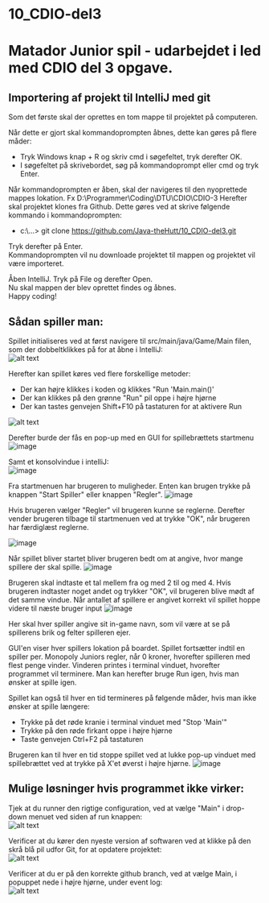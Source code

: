 # 10_CDIO-del3

 # Matador Junior spil - udarbejdet i led med CDIO del 3 opgave.

## Importering af projekt til IntelliJ med git
Som det første skal der oprettes en tom mappe til projektet på computeren.

Når dette er gjort skal kommandoprompten åbnes, dette kan gøres på flere måder:
 - Tryk Windows knap + R og skriv cmd i søgefeltet, tryk derefter OK.
 - I søgefeltet på skrivebordet, søg på kommandoprompt eller cmd og tryk Enter.

Når kommandoprompten er åben, skal der navigeres til den nyoprettede mappes lokation. Fx D:\Programmer\Coding\DTU\CDIO\CDIO-3
Herefter skal projektet klones fra Github. Dette gøres ved at skrive følgende kommando i kommandoprompten:
- c:\\...> git clone https://github.com/Java-theHutt/10_CDIO-del3.git

Tryk derefter på Enter. <br /> 
Kommandoprompten vil nu downloade projektet til mappen og projektet vil være importeret.

Åben IntelliJ. Tryk på File og derefter Open. <br />
Nu skal mappen der blev oprettet findes og åbnes.<br />
Happy coding!


## Sådan spiller man:

Spillet initialiseres ved at først navigere til src/main/java/Game/Main filen, som der dobbeltklikkes på for at åbne i IntelliJ: <br />
![alt text](https://i.imgur.com/n2ei2Lz.png)

Herefter kan spillet køres ved flere forskellige metoder:

- Der kan højre klikkes i koden og klikkes "Run 'Main.main()'
- Der kan klikkes på den grønne "Run" pil oppe i højre hjørne
- Der kan tastes genvejen Shift+F10 på tastaturen for at aktivere Run <br />

![alt text](https://i.imgur.com/0t7z1nw.png)<br />

Derefter burde der fås en pop-up med en GUI for spillebrættets startmenu <br />
![image](https://user-images.githubusercontent.com/83249678/143482813-30838257-2d28-4297-a92d-9e91e2dcfe99.png)

Samt et konsolvindue i intelliJ: <br />
![image](https://user-images.githubusercontent.com/83249678/143483228-2de9d52e-af8a-48e3-b582-b25030a7f726.png)

Fra startmenuen har brugeren to muligheder. Enten kan brugen trykke på knappen "Start Spiller" eller knappen "Regler".
![image](https://user-images.githubusercontent.com/83249678/143483801-fb3144d6-1c78-43a1-a204-55040a00696f.png)

Hvis brugeren vælger "Regler" vil brugeren kunne se reglerne. Derefter vender brugeren tilbage til startmenuen ved at trykke "OK", når brugeren har færdiglæst reglerne.

![image](https://user-images.githubusercontent.com/83249678/143484057-50b01d72-e14b-4fc8-af5f-c78eb9ae710c.png)

Når spillet bliver startet bliver brugeren bedt om at angive, hvor mange spillere der skal spille.
![image](https://user-images.githubusercontent.com/83249678/143484307-1a54a0d4-8790-44f1-96ec-4d14f6ebaf1d.png)

Brugeren skal indtaste et tal mellem fra og med 2 til og med 4. Hvis brugeren indtaster noget andet og trykker "OK", vil brugeren blive mødt af det samme vindue.
Når antallet af spillere er angivet korrekt vil spillet hoppe videre til næste bruger input
![image](https://user-images.githubusercontent.com/83249678/143484599-438bbfff-bebe-4114-82f2-49002ed13421.png)

Her skal hver spiller angive sit in-game navn, som vil være at se på spillerens brik og felter spilleren ejer.

GUI'en viser hver spillers lokation på boardet.
Spillet fortsætter indtil en spiller per. Monopoly Juniors regler, når 0 kroner, hvorefter spilleren med flest penge vinder.
Vinderen printes i terminal vinduet, hvorefter programmet vil terminere. Man kan herefter bruge Run igen, hvis man ønsker at spille igen.

Spillet kan også til hver en tid termineres på følgende måder, hvis man ikke ønsker at spille længere:

- Trykke på det røde kranie i terminal vinduet med "Stop 'Main'"
- Trykke på den røde firkant oppe i højre hjørne
- Taste genvejen Ctrl+F2 på tastaturen

Brugeren kan til hver en tid stoppe spillet ved at lukke pop-up vinduet med spillebrættet ved at trykke på X'et øverst i højre hjørne.
![image](https://user-images.githubusercontent.com/83249678/143483566-c5b5a3a6-3a56-42f9-8f80-23e98755fbd5.png)



## Mulige løsninger hvis programmet ikke virker:

Tjek at du runner den rigtige configuration, ved at vælge "Main" i drop-down menuet ved siden af run knappen:<br />
![alt text](https://i.imgur.com/In4ZNa3.png)<br />

Verificer at du kører den nyeste version af softwaren ved at klikke på den skrå blå pil udfor Git, for at opdatere projektet: <br />
![alt text](https://i.imgur.com/ViXf5Wr.png)

Verificer at du er på den korrekte github branch, ved at vælge Main, i popuppet nede i højre hjørne, under event log: <br />
![alt text](https://i.imgur.com/pLjpDKv.png) <br />
